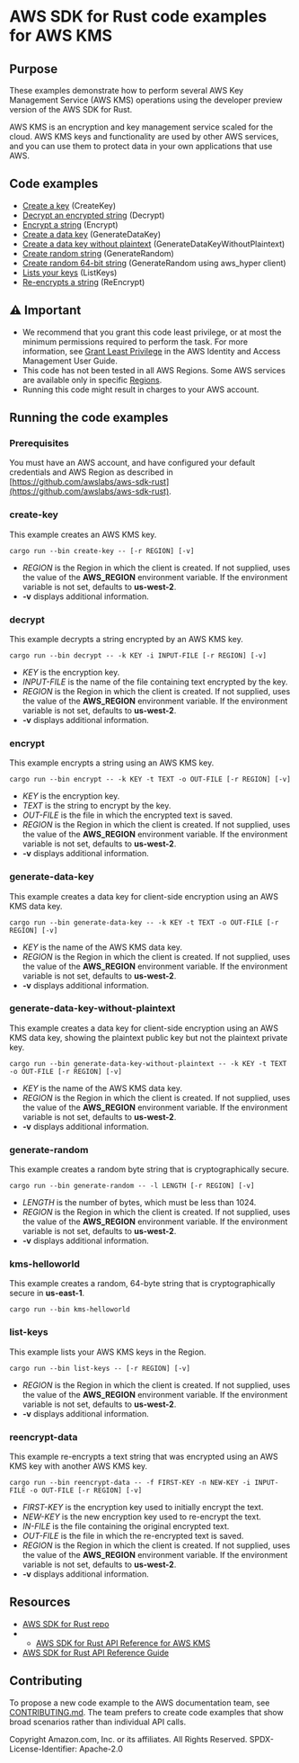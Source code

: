 # AWS SDK for Rust code examples for AWS KMS

## Purpose

These examples demonstrate how to perform several AWS Key Management Service (AWS KMS) operations using the developer preview version of the AWS SDK for Rust.

AWS KMS is an encryption and key management service scaled for the cloud. AWS KMS keys and functionality are used by other AWS services, and you can use them to protect data in your own applications that use AWS.

## Code examples

-   [Create a key](src/bin/create-key.rs) (CreateKey)
-   [Decrypt an encrypted string](src/bin/decrypt.rs) (Decrypt)
-   [Encrypt a string](src/bin/encrypt.rs) (Encrypt)
-   [Create a data key](src/bin/generate-data-key.rs) (GenerateDataKey)
-   [Create a data key without plaintext](src/bin/generate-data-key-without-plaintext.rs) (GenerateDataKeyWithoutPlaintext)
-   [Create random string](src/bin/generate-random.rs) (GenerateRandom)
-   [Create random 64-bit string](src/bin/kms-helloworld.rs) (GenerateRandom using aws_hyper client)
-   [Lists your keys](src/bin/list-keys.rs) (ListKeys)
-   [Re-encrypts a string](src/bin/reencrypt-data.rs) (ReEncrypt)

## ⚠ Important

-   We recommend that you grant this code least privilege,
    or at most the minimum permissions required to perform the task.
    For more information, see
    [Grant Least Privilege](https://docs.aws.amazon.com/IAM/latest/UserGuide/best-practices.html#grant-least-privilege)
    in the AWS Identity and Access Management User Guide.
-   This code has not been tested in all AWS Regions.
    Some AWS services are available only in specific
    [Regions](https://aws.amazon.com/about-aws/global-infrastructure/regional-product-services).
-   Running this code might result in charges to your AWS account.

## Running the code examples

### Prerequisites

You must have an AWS account, and have configured your default credentials and AWS Region as described in [https://github.com/awslabs/aws-sdk-rust](https://github.com/awslabs/aws-sdk-rust).

### create-key

This example creates an AWS KMS key.

`cargo run --bin create-key -- [-r REGION] [-v]`

-   _REGION_ is the Region in which the client is created.
    If not supplied, uses the value of the **AWS_REGION** environment variable.
    If the environment variable is not set, defaults to **us-west-2**.
-   **-v** displays additional information.

### decrypt

This example decrypts a string encrypted by an AWS KMS key.

`cargo run --bin decrypt -- -k KEY -i INPUT-FILE [-r REGION] [-v]`

-   _KEY_ is the encryption key.
-   _INPUT-FILE_ is the name of the file containing text encrypted by the key.
-   _REGION_ is the Region in which the client is created.
    If not supplied, uses the value of the **AWS_REGION** environment variable.
    If the environment variable is not set, defaults to **us-west-2**.
-   **-v** displays additional information.

### encrypt

This example encrypts a string using an AWS KMS key.

`cargo run --bin encrypt -- -k KEY -t TEXT -o OUT-FILE [-r REGION] [-v]`

-   _KEY_ is the encryption key.
-   _TEXT_ is the string to encrypt by the key.
-   _OUT-FILE_ is the file in which the encrypted text is saved.
-   _REGION_ is the Region in which the client is created.
    If not supplied, uses the value of the **AWS_REGION** environment variable.
    If the environment variable is not set, defaults to **us-west-2**.
-   **-v** displays additional information.

### generate-data-key

This example creates a data key for client-side encryption using an AWS KMS data key.

`cargo run --bin generate-data-key -- -k KEY -t TEXT -o OUT-FILE [-r REGION] [-v]`

-   _KEY_ is the name of the AWS KMS data key.
-   _REGION_ is the Region in which the client is created.
    If not supplied, uses the value of the **AWS_REGION** environment variable.
    If the environment variable is not set, defaults to **us-west-2**.
-   **-v** displays additional information.

### generate-data-key-without-plaintext

This example creates a data key for client-side encryption using an AWS KMS data key,
showing the plaintext public key but not the plaintext private key.

`cargo run --bin generate-data-key-without-plaintext -- -k KEY -t TEXT -o OUT-FILE [-r REGION] [-v]`

-   _KEY_ is the name of the AWS KMS data key.
-   _REGION_ is the Region in which the client is created.
    If not supplied, uses the value of the **AWS_REGION** environment variable.
    If the environment variable is not set, defaults to **us-west-2**.
-   **-v** displays additional information.

### generate-random

This example creates a random byte string that is cryptographically secure.

`cargo run --bin generate-random -- -l LENGTH [-r REGION] [-v]`

-   _LENGTH_ is the number of bytes, which must be less than 1024.
-   _REGION_ is the Region in which the client is created.
    If not supplied, uses the value of the **AWS_REGION** environment variable.
    If the environment variable is not set, defaults to **us-west-2**.
-   **-v** displays additional information.

### kms-helloworld

This example creates a random, 64-byte string that is cryptographically secure in **us-east-1**.

`cargo run --bin kms-helloworld`

### list-keys

This example lists your AWS KMS keys in the Region.

`cargo run --bin list-keys -- [-r REGION] [-v]`

-   _REGION_ is the Region in which the client is created.
    If not supplied, uses the value of the **AWS_REGION** environment variable.
    If the environment variable is not set, defaults to **us-west-2**.
-   **-v** displays additional information.

### reencrypt-data

This example re-encrypts a text string that was encrypted using an AWS KMS key with another AWS KMS key.

`cargo run --bin reencrypt-data -- -f FIRST-KEY -n NEW-KEY -i INPUT-FILE -o OUT-FILE [-r REGION] [-v]`

-   _FIRST-KEY_ is the encryption key used to initially encrypt the text.
-   _NEW-KEY_ is the new encryption key used to re-encrypt the text.
-   _IN-FILE_ is the file containing the original encrypted text.
-   _OUT-FILE_ is the file in which the re-encrypted text is saved.
-   _REGION_ is the Region in which the client is created.
    If not supplied, uses the value of the **AWS_REGION** environment variable.
    If the environment variable is not set, defaults to **us-west-2**.
-   **-v** displays additional information.

## Resources

-   [AWS SDK for Rust repo](https://github.com/awslabs/aws-sdk-rust)
-   -   [AWS SDK for Rust API Reference for AWS KMS](https://docs.rs/aws-sdk-kms)
-   [AWS SDK for Rust API Reference Guide](https://awslabs.github.io/aws-sdk-rust/aws_sdk_config/index.html)

## Contributing

To propose a new code example to the AWS documentation team,
see [CONTRIBUTING.md](https://github.com/picante-io/aws-doc-sdk-examples/blob/master/CONTRIBUTING.md).
The team prefers to create code examples that show broad scenarios rather than individual API calls.

Copyright Amazon.com, Inc. or its affiliates. All Rights Reserved. SPDX-License-Identifier: Apache-2.0
